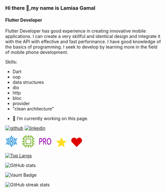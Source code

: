 ### Hi there 👋,my name is  Lamiaa Gamal 
#### Flutter Developer
Flutter Developer has good experience in creating innovative mobile applications. I can create a very skillful and identical design and integrate it with the API with effective and fast performance. I have good knowledge of the basics of programming. I seek to develop by learning more in the field of mobile phone development.

Skills:
* Dart
* oop
* data structures
* dio
* http
* bloc
* provider
* "clean architecture"  

- 🔭 I’m currently working on this page. 


[<img src='https://cdn.jsdelivr.net/npm/simple-icons@3.0.1/icons/github.svg' alt='github' height='40'>](https://github.com/Lamiaa21-3)  [<img src='https://cdn.jsdelivr.net/npm/simple-icons@3.0.1/icons/linkedin.svg' alt='linkedin' height='40'>](https://www.linkedin.com/in/lamiaa-gamal213/)  

<a href='https://archiveprogram.github.com/'><img src='https://raw.githubusercontent.com/acervenky/animated-github-badges/master/assets/acbadge.gif' width='40' height='40'></a> <a href='https://docs.github.com/en/developers'><img src='https://raw.githubusercontent.com/acervenky/animated-github-badges/master/assets/devbadge.gif' width='40' height='40'></a> <a href='https://github.com/pricing'><img src='https://raw.githubusercontent.com/acervenky/animated-github-badges/master/assets/pro.gif' width='40' height='40'></a> <a href='https://stars.github.com/'><img src='https://raw.githubusercontent.com/acervenky/animated-github-badges/master/assets/starbadge.gif' width='35' height='35'></a> <a href='https://docs.github.com/en/github/supporting-the-open-source-community-with-github-sponsors'><img src='https://raw.githubusercontent.com/acervenky/animated-github-badges/master/assets/sponsorbadge.gif' width='35' height='35'></a> 

[![Top Langs](https://github-readme-stats.vercel.app/api/top-langs/?username=Lamiaa21-3)](https://github.com/anuraghazra/github-readme-stats)

![GitHub stats](https://github-readme-stats.vercel.app/api?username=Lamiaa21-3&show_icons=true)  

![Vaunt Badge](https://api.vaunt.dev/v1/github/entities/Lamiaa21-3/contributions?format=svg&private=false)  

![GitHub streak stats](https://streak-stats.demolab.com/?user=Lamiaa21-3)  

